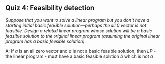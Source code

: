 ## Quiz 4: Feasibility detection

*Suppose that you want to solve a linear program but you don't have a starting initial basic feasible solution—perhaps the all 0 vector is not feasible. Design a related linear program whose solution will be a basic feasible solution to the original linear program (assuming the original linear program has a basic feasible solution).*

A: If *a* is an all zero vector and *a* is not a basic feasible solution, then *LP* - the linear program - must have a basic feasible solution *b* which is not *a*

